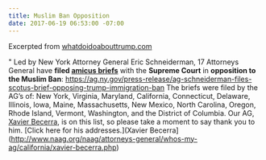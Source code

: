 ```yaml
---
title: Muslim Ban Opposition
date: 2017-06-19 06:53:00 -07:00
---
```


Excerpted from [whatdoidoabouttrump.com](http://whatdoidoabouttrump.com/)


"  Led by New York Attorney General Eric Schneiderman, 17 Attorneys General have **filed [amicus briefs](https://ag.ny.gov/press-release/ag-schneiderman-files-scotus-brief-opposing-trump-immigration-ban)** with the **Supreme Court** in **opposition to the Muslim Ban**: https://ag.ny.gov/press-release/ag-schneiderman-files-scotus-brief-opposing-trump-immigration-ban  The briefs were filed by the AG’s of: New York, Virginia, Maryland, California, Connecticut, Delaware, Illinois, Iowa, Maine, Massachusetts, New Mexico, North Carolina, Oregon, Rhode Island, Vermont, Washington, and the District of Columbia. Our AG, [Xavier Becerra](http://www.naag.org/naag/attorneys-general/whos-my-ag/california/xavier-becerra.php), is on this list, so please take a moment to say thank you to him. [Click here for his addresses.](Xavier Becerra](http://www.naag.org/naag/attorneys-general/whos-my-ag/california/xavier-becerra.php)